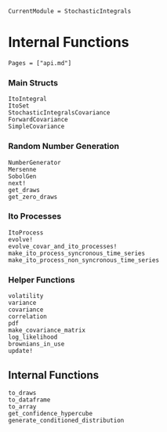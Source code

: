 ```@meta
CurrentModule = StochasticIntegrals
```

# Internal Functions

```@index
Pages = ["api.md"]
```

### Main Structs

```@docs
ItoIntegral
ItoSet
StochasticIntegralsCovariance
ForwardCovariance
SimpleCovariance
```

### Random Number Generation

```@docs
NumberGenerator
Mersenne
SobolGen
next!
get_draws
get_zero_draws
```

### Ito Processes

```@docs
ItoProcess
evolve!
evolve_covar_and_ito_processes!
make_ito_process_syncronous_time_series
make_ito_process_non_syncronous_time_series
```

### Helper Functions

```@docs
volatility
variance
covariance
correlation
pdf
make_covariance_matrix
log_likelihood
brownians_in_use
update!
```

## Internal Functions

```@docs
to_draws
to_dataframe
to_array
get_confidence_hypercube
generate_conditioned_distribution
```
